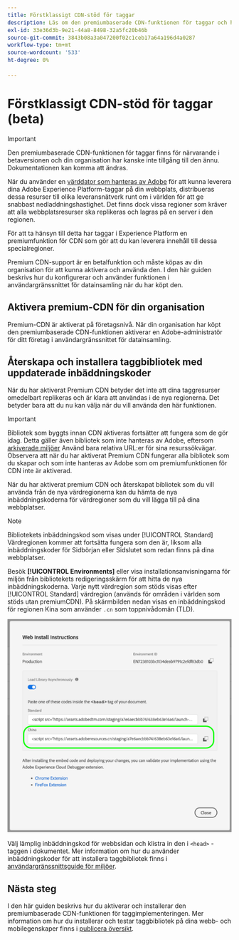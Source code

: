 ```yaml
---
title: Förstklassigt CDN-stöd för taggar
description: Läs om den premiumbaserade CDN-funktionen för taggar och hur den kan användas för att leverera innehåll i flera geografiska regioner.
exl-id: 33e36d3b-9e21-44a8-8498-32a5fc20b46b
source-git-commit: 3843b08a3a047200f02c1ceb17a64a196d4a0287
workflow-type: tm+mt
source-wordcount: '533'
ht-degree: 0%

---
```


# Förstklassigt CDN-stöd för taggar (beta)

>[!IMPORTANT]
>
>Den premiumbaserade CDN-funktionen för taggar finns för närvarande i betaversionen och din organisation har kanske inte tillgång till den ännu. Dokumentationen kan komma att ändras.

När du använder en [värddator som hanteras av Adobe](./hosts/managed-by-adobe-host.md) för att kunna leverera dina Adobe Experience Platform-taggar på din webbplats, distribueras dessa resurser till olika leveransnätverk runt om i världen för att ge snabbast nedladdningshastighet. Det finns dock vissa regioner som kräver att alla webbplatsresurser ska replikeras och lagras på en server i den regionen.

För att ta hänsyn till detta har taggar i Experience Platform en premiumfunktion för CDN som gör att du kan leverera innehåll till dessa specialregioner.

Premium CDN-support är en betalfunktion och måste köpas av din organisation för att kunna aktivera och använda den. I den här guiden beskrivs hur du konfigurerar och använder funktionen i användargränssnittet för datainsamling när du har köpt den.

## Aktivera premium-CDN för din organisation

Premium-CDN är aktiverat på företagsnivå. När din organisation har köpt den premiumbaserade CDN-funktionen aktiverar en Adobe-administratör för ditt företag i användargränssnittet för datainsamling.

## Återskapa och installera taggbibliotek med uppdaterade inbäddningskoder

När du har aktiverat Premium CDN betyder det inte att dina taggresurser omedelbart replikeras och är klara att användas i de nya regionerna. Det betyder bara att du nu kan välja när du vill använda den här funktionen.

>[!IMPORTANT]
>
>Bibliotek som byggts innan CDN aktiveras fortsätter att fungera som de gör idag. Detta gäller även bibliotek som inte hanteras av Adobe, eftersom [arkiverade miljöer](./environments.md#archive) Använd bara relativa URL:er för sina resurssökvägar. Observera att när du har aktiverat Premium CDN fungerar alla bibliotek som du skapar och som inte hanteras av Adobe som om premiumfunktionen för CDN inte är aktiverad.

När du har aktiverat premium CDN och återskapat bibliotek som du vill använda från de nya värdregionerna kan du hämta de nya inbäddningskoderna för värdregioner som du vill lägga till på dina webbplatser.

>[!NOTE]
>
>Bibliotekets inbäddningskod som visas under [!UICONTROL Standard] Värdregionen kommer att fortsätta fungera som den är, liksom alla inbäddningskoder för Sidbörjan eller Sidslutet som redan finns på dina webbplatser.

Besök **[!UICONTROL Environments]** eller visa installationsanvisningarna för miljön från bibliotekets redigeringsskärm för att hitta de nya inbäddningskoderna. Varje nytt värdregion som stöds visas efter [!UICONTROL Standard] värdregion (används för områden i världen som stöds utan premiumCDN). På skärmbilden nedan visas en inbäddningskod för regionen Kina som använder `.cn` som toppnivådomän (TLD).

![Bädda in kod för regionen Kina](../../images/ui/publishing/premium-cdn/embed-codes.png)

Välj lämplig inbäddningskod för webbsidan och klistra in den i `<head>` -taggen i dokumentet. Mer information om hur du använder inbäddningskoder för att installera taggbibliotek finns i [användargränssnittsguide för miljöer](./environments.md#installation).

## Nästa steg

I den här guiden beskrivs hur du aktiverar och installerar den premiumbaserade CDN-funktionen för taggimplementeringen. Mer information om hur du installerar och testar taggbibliotek på dina webb- och mobilegenskaper finns i [publicera översikt](./overview.md).
